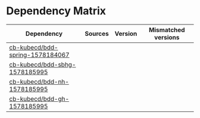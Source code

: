 # Dependency Matrix

Dependency | Sources | Version | Mismatched versions
---------- | ------- | ------- | -------------------
[cb-kubecd/bdd-spring-1578184067](https://github.com/cb-kubecd/bdd-spring-1578184067.git) |  | []() | 
[cb-kubecd/bdd-sbhg-1578185995](https://github.com/cb-kubecd/bdd-sbhg-1578185995.git) |  | []() | 
[cb-kubecd/bdd-nh-1578185995](https://github.com/cb-kubecd/bdd-nh-1578185995.git) |  | []() | 
[cb-kubecd/bdd-gh-1578185995](https://github.com/cb-kubecd/bdd-gh-1578185995.git) |  | []() | 
